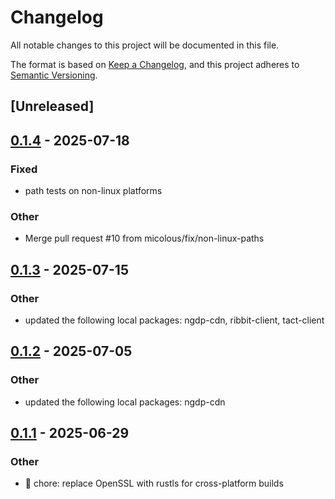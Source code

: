 # Changelog

All notable changes to this project will be documented in this file.

The format is based on [Keep a Changelog](https://keepachangelog.com/en/1.0.0/),
and this project adheres to [Semantic Versioning](https://semver.org/spec/v2.0.0.html).

## [Unreleased]

## [0.1.4](https://github.com/wowemulation-dev/cascette-rs/compare/ngdp-cache-v0.1.3...ngdp-cache-v0.1.4) - 2025-07-18

### Fixed

- path tests on non-linux platforms

### Other

- Merge pull request #10 from micolous/fix/non-linux-paths

## [0.1.3](https://github.com/wowemulation-dev/cascette-rs/compare/ngdp-cache-v0.1.2...ngdp-cache-v0.1.3) - 2025-07-15

### Other

- updated the following local packages: ngdp-cdn, ribbit-client, tact-client

## [0.1.2](https://github.com/wowemulation-dev/cascette-rs/compare/ngdp-cache-v0.1.1...ngdp-cache-v0.1.2) - 2025-07-05

### Other

- updated the following local packages: ngdp-cdn

## [0.1.1](https://github.com/wowemulation-dev/cascette-rs/compare/ngdp-cache-v0.1.0...ngdp-cache-v0.1.1) - 2025-06-29

### Other

- 🔧 chore: replace OpenSSL with rustls for cross-platform builds
